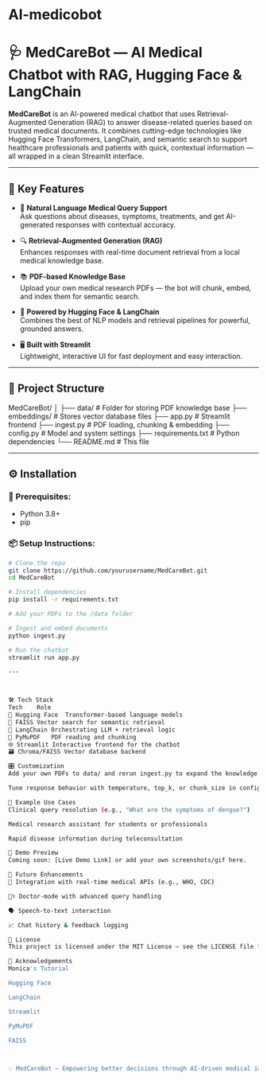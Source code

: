 # AI-medicobot

# 🩺 MedCareBot — AI Medical Chatbot with RAG, Hugging Face & LangChain

**MedCareBot** is an AI-powered medical chatbot that uses Retrieval-Augmented Generation (RAG) to answer disease-related queries based on trusted medical documents. It combines cutting-edge technologies like Hugging Face Transformers, LangChain, and semantic search to support healthcare professionals and patients with quick, contextual information — all wrapped in a clean Streamlit interface.

---

## 🌟 Key Features

- 💬 **Natural Language Medical Query Support**  
  Ask questions about diseases, symptoms, treatments, and get AI-generated responses with contextual accuracy.

- 🔍 **Retrieval-Augmented Generation (RAG)**  
  Enhances responses with real-time document retrieval from a local medical knowledge base.

- 📚 **PDF-based Knowledge Base**  
  Upload your own medical research PDFs — the bot will chunk, embed, and index them for semantic search.

- 🧠 **Powered by Hugging Face & LangChain**  
  Combines the best of NLP models and retrieval pipelines for powerful, grounded answers.

- 🖥️ **Built with Streamlit**  
  Lightweight, interactive UI for fast deployment and easy interaction.

---

## 📁 Project Structure

MedCareBot/
│
├── data/ # Folder for storing PDF knowledge base
├── embeddings/ # Stores vector database files
├── app.py # Streamlit frontend
├── ingest.py # PDF loading, chunking & embedding
├── config.py # Model and system settings
├── requirements.txt # Python dependencies
└── README.md # This file


---


## ⚙️ Installation

### 🔧 Prerequisites:
- Python 3.8+
- pip

### 📦 Setup Instructions:

```bash
# Clone the repo
git clone https://github.com/yourusername/MedCareBot.git
cd MedCareBot

# Install dependencies
pip install -r requirements.txt

# Add your PDFs to the /data folder

# Ingest and embed documents
python ingest.py

# Run the chatbot
streamlit run app.py

---



🛠️ Tech Stack
Tech	Role
🧠 Hugging Face	Transformer-based language models
🧱 FAISS	Vector search for semantic retrieval
🔗 LangChain	Orchestrating LLM + retrieval logic
📄 PyMuPDF	PDF reading and chunking
🌐 Streamlit	Interactive frontend for the chatbot
🗃️ Chroma/FAISS	Vector database backend

🎛️ Customization
Add your own PDFs to data/ and rerun ingest.py to expand the knowledge base.

Tune response behavior with temperature, top_k, or chunk_size in config.py.

🧪 Example Use Cases
Clinical query resolution (e.g., "What are the symptoms of dengue?")

Medical research assistant for students or professionals

Rapid disease information during teleconsultation

🤖 Demo Preview
Coming soon: [Live Demo Link] or add your own screenshots/gif here.

🧬 Future Enhancements
🏥 Integration with real-time medical APIs (e.g., WHO, CDC)

🧑‍⚕️ Doctor-mode with advanced query handling

🗣️ Speech-to-text interaction

📈 Chat history & feedback logging

📄 License
This project is licensed under the MIT License — see the LICENSE file for details.

🙌 Acknowledgements
Monica's Tutorial

Hugging Face

LangChain

Streamlit

PyMuPDF

FAISS



💡 MedCareBot — Empowering better decisions through AI-driven medical insights.
